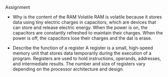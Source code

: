 
Assignment
- Why is the content of the RAM Volatile
	RAM is volatile because it stores data using tiny electric charges in capacitors, which are devices that can store and release electric energy. When the power is on, the capacitors are constantly refreshed to maintain their charges. When the power is off, the capacitors lose their charges and the dat is erase. 
	
- Describe the function of a register 
A register is a small, high-speed memory unit that stores data temporarily during the execution of a program. Registers are used to hold instructions, operands, addresses, and intermediate results. The number and size of registers vary depending on the processor architecture and design. 